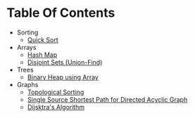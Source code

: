 # Table Of Contents


- Sorting
  - [Quick Sort](Markdowns/quick_sort.md)
- Arrays
  - [Hash Map](Markdowns/hashmap.md)
  - [Disjoint Sets (Union-Find)](Markdowns/unionfind.md)
- Trees
  - [Binary Heap using Array](Markdowns/heap.md)
- Graphs
  - [Topological Sorting](Markdowns/topsort.md)
  - [Single Source Shortest Path for Directed Acyclic Graph](Markdowns/sssp_on_dag.md)
  - [Dijsktra's Algorithm](Markdowns/dijsktra.md)


